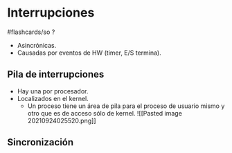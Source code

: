 # Interrupciones
#flashcards/so 
?
- Asincrónicas.
- Causadas por eventos de HW (timer, E/S termina).
## Pila de interrupciones
- Hay una por procesador.
- Localizados en el kernel.
	- Un proceso tiene un área de pila para el proceso de usuario mismo y otro que es de acceso sólo de kernel.
![[Pasted image 20210924025520.png]]
## Sincronización
<!--SR:!2021-11-10,2,230-->